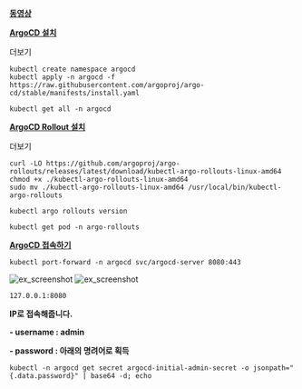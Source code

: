 [**동영상**](https://www.youtube.com/watch?v=MeU5_k9ssrs&t=45s)

[**ArgoCD 설치**](https://argo-cd.readthedocs.io/en/stable/getting_started/)

더보기

```
kubectl create namespace argocd
kubectl apply -n argocd -f https://raw.githubusercontent.com/argoproj/argo-cd/stable/manifests/install.yaml
```

```
kubectl get all -n argocd
```

**[ArgoCD Rollout 설치](https://argo-rollouts.readthedocs.io/en/stable/installation/)**

더보기

```
curl -LO https://github.com/argoproj/argo-rollouts/releases/latest/download/kubectl-argo-rollouts-linux-amd64
chmod +x ./kubectl-argo-rollouts-linux-amd64
sudo mv ./kubectl-argo-rollouts-linux-amd64 /usr/local/bin/kubectl-argo-rollouts
```

```
kubectl argo rollouts version
```

```
kubectl get pod -n argo-rollouts
```

[**ArgoCD 접속하기**](https://www.youtube.com/watch?v=MeU5_k9ssrs&t=45s)

```
kubectl port-forward -n argocd svc/argocd-server 8080:443
```

![ex_screenshot](https://img1.daumcdn.net/thumb/R1280x0/?scode=mtistory2&fname=https%3A%2F%2Fblog.kakaocdn.net%2Fdn%2FQLYuJ%2FbtsILglxiXn%2F2bM1a3QQA9P0MkkA4TFSP1%2Fimg.png)
![ex_screenshot](https://img1.daumcdn.net/thumb/R1280x0/?scode=mtistory2&fname=https%3A%2F%2Fblog.kakaocdn.net%2Fdn%2FSKDMf%2FbtsIKV9Suo7%2FkbNSuc6j0hFSztzqIv9Bmk%2Fimg.png)

```
127.0.0.1:8080
```

**IP로 접속해줍니다.**

**\- username : admin**

**\- password : 아래의 명려어로 획득**

```
kubectl -n argocd get secret argocd-initial-admin-secret -o jsonpath="{.data.password}" | base64 -d; echo
```
